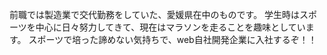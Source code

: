前職では製造業で交代勤務をしていた、愛媛県在中のものです。
学生時はスポーツを中心に日々努力してきて、現在はマラソンを走ることを趣味としています。
スポーツで培った諦めない気持ちで、web自社開発企業に入社するぞ！！